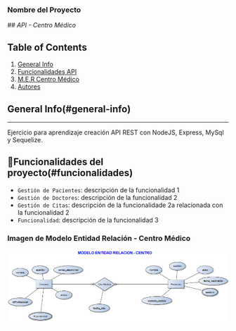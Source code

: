 ### Nombre del Proyecto
<em> ## API - Centro Médico </em>

## Table of Contents
1. [General Info](#general-info)
2. [Funcionalidades API](#funcionalidades)
3. [M.E.R Centro Médico](#MER)
4. [Autores](#autores)

## General Info(#general-info)
***
Ejercicio para aprendizaje creación API REST con NodeJS, Express, MySql y Sequelize. 

## :hammer:Funcionalidades del proyecto(#funcionalidades)

- `Gestión de Pacientes`: descripción de la funcionalidad 1
- `Gestión de Doctores`: descripción de la funcionalidad 2
- `Gestión de Citas`: descripción de la funcionalidade 2a relacionada con la funcionalidad 2
- `Funcionalidad`: descripción de la funcionalidad 3

### Imagen de Modelo Entidad Relación - Centro Médico
![M.E.R Centro Médico](/ModeloEntidadRelacion-Proyecto.png)
